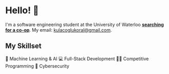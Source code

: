 # Hello! 👋
I'm a software engineering student at the University of Waterloo <ins>**searching for a co-op**</ins>. My email: kulacoglukoral@gmail.com.

## My Skillset
🤖 Machine Learning & AI 💻 Full-Stack Development 👨‍💻 Competitive Programming 🔐 Cybersecurity

